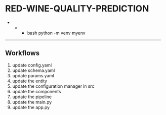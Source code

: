 # RED-WINE-QUALITY-PREDICTION

* * * bash
python -m venv myenv
* * *
## Workflows


1. update config.yaml
2. update schema.yaml
3. update params.yaml
4. update the entity
5. update the configuration manager in src
6. update the components
7. update the pipeline
8. update the main.py
9. update the app.py